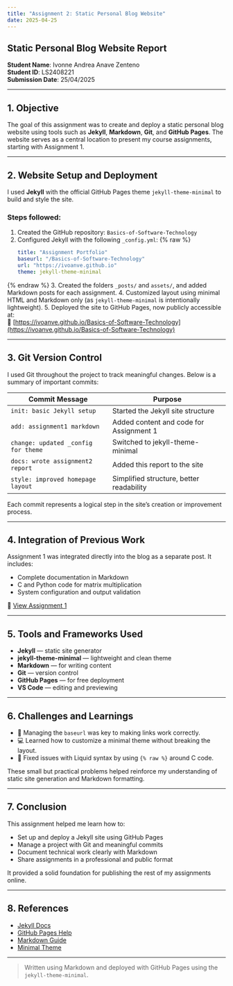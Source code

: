 ```yaml
---
title: "Assignment 2: Static Personal Blog Website"
date: 2025-04-25
---
```

## Static Personal Blog Website Report

**Student Name**: Ivonne Andrea Anave Zenteno  
**Student ID**: LS2408221  
**Submission Date**: 25/04/2025  

---

## 1. Objective

The goal of this assignment was to create and deploy a static personal blog website using tools such as **Jekyll**, **Markdown**, **Git**, and **GitHub Pages**. The website serves as a central location to present my course assignments, starting with Assignment 1.

---

## 2. Website Setup and Deployment

I used **Jekyll** with the official GitHub Pages theme `jekyll-theme-minimal` to build and style the site.

### Steps followed:

1. Created the GitHub repository: `Basics-of-Software-Technology`
2. Configured Jekyll with the following `_config.yml`:
{% raw %}
   ```yaml
   title: "Assignment Portfolio"
   baseurl: "/Basics-of-Software-Technology"
   url: "https://ivoanve.github.io"
   theme: jekyll-theme-minimal
   ```
{% endraw %}
3. Created the folders `_posts/` and `assets/`, and added Markdown posts for each assignment.
4. Customized layout using minimal HTML and Markdown only (as `jekyll-theme-minimal` is intentionally lightweight).
5. Deployed the site to GitHub Pages, now publicly accessible at:  
   🔗 [https://ivoanve.github.io/Basics-of-Software-Technology](https://ivoanve.github.io/Basics-of-Software-Technology)

---

## 3. Git Version Control

I used Git throughout the project to track meaningful changes. Below is a summary of important commits:

| Commit Message                        | Purpose                                     |
|--------------------------------------|---------------------------------------------|
| `init: basic Jekyll setup`           | Started the Jekyll site structure           |
| `add: assignment1 markdown`          | Added content and code for Assignment 1     |
| `change: updated _config for theme`  | Switched to jekyll-theme-minimal            |
| `docs: wrote assignment2 report`     | Added this report to the site               |
| `style: improved homepage layout`    | Simplified structure, better readability    |

Each commit represents a logical step in the site’s creation or improvement process.

---

## 4. Integration of Previous Work

Assignment 1 was integrated directly into the blog as a separate post. It includes:

- Complete documentation in Markdown  
- C and Python code for matrix multiplication  
- System configuration and output validation  

🔗 [View Assignment 1](https://ivoanve.github.io/Basics-of-Software-Technology/2025/06/06/assignment1.html)

---

## 5. Tools and Frameworks Used

- **Jekyll** — static site generator  
- **jekyll-theme-minimal** — lightweight and clean theme  
- **Markdown** — for writing content  
- **Git** — version control  
- **GitHub Pages** — for free deployment  
- **VS Code** — editing and previewing  

---

## 6. Challenges and Learnings

- 🧩 Managing the `baseurl` was key to making links work correctly.  
- 💻 Learned how to customize a minimal theme without breaking the layout.  
- 🔧 Fixed issues with Liquid syntax by using `{% raw %}` around C code.  

These small but practical problems helped reinforce my understanding of static site generation and Markdown formatting.

---

## 7. Conclusion

This assignment helped me learn how to:

- Set up and deploy a Jekyll site using GitHub Pages  
- Manage a project with Git and meaningful commits  
- Document technical work clearly with Markdown  
- Share assignments in a professional and public format  

It provided a solid foundation for publishing the rest of my assignments online.

---

## 8. References

- [Jekyll Docs](https://jekyllrb.com/docs/)  
- [GitHub Pages Help](https://pages.github.com/)  
- [Markdown Guide](https://www.markdownguide.org/)  
- [Minimal Theme](https://github.com/pages-themes/minimal)

---

> Written using Markdown and deployed with GitHub Pages using the `jekyll-theme-minimal`.

